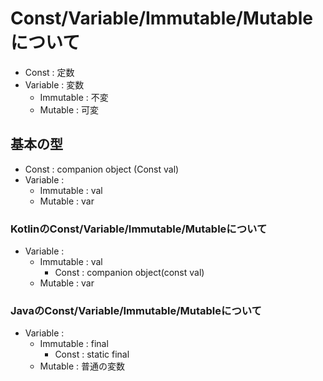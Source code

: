 # Const/Variable/Immutable/Mutableについて
* Const : 定数
* Variable : 変数
  * Immutable : 不変
  * Mutable : 可変
  
## 基本の型
* Const : companion object (Const val)
* Variable : 
  * Immutable : val
  * Mutable : var
  
### KotlinのConst/Variable/Immutable/Mutableについて 
* Variable : 
  * Immutable : val
    * Const : companion object(const val)
  * Mutable : var

### JavaのConst/Variable/Immutable/Mutableについて
* Variable : 
  * Immutable : final
    * Const : static final
  * Mutable : 普通の変数
